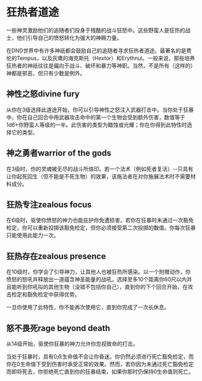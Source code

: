 # 狂热者道途

一些神灵激励他们的追随者们投身于残酷的战斗狂怒中。这些野蛮人是狂热的战士，他们引导自己的愤怒转化为强大的神赐力量。

在DND世界中有许多神祇都会鼓励自己的追随者寻求狂热者道途。最著名的是费伦的Tempus，以及灰鹰的海克斯托（Hextor）和Erythnul。一般来说，那些培养狂热者的神祇往往是偏向于战斗、破坏和暴力等神职。当然，不是所有（这样的）神都是邪恶，但只有少数是例外。

## 神性之怒divine fury

从你在3级选择此道途开始，你可以引导神性之怒注入武器打击中。当你处于狂暴中，你在自己回合中用武器攻击命中的第一个生物会受到额外伤害，数值等于1d6+你野蛮人等级的一半。此伤害的类型为黯蚀或光耀；你在你得到此特性时选择它的类型。

&#x20;

## 神之勇者warrior of the gods

在3级时，你的灵魂被无尽的战斗所烙印。若一个法术（例如死者复活）--只具有让你起死回生（但不能是不死生物）的效果，该施法者在对你施展法术时不需要材料成分。

&#x20;

## 狂热专注zealous focus

在6级时，驱使你愤怒的神力也能庇护你免遭损害。若你在狂暴时未通过一次豁免检定，你可以重新投掷该豁免检定，但你必须接受第二次投掷的数值。你每次狂暴只能使用此能力一次。

&#x20;

## 狂热存在zealous presence

在10级时，你学会了引导神力，让其他人也被狂热所感染。以一个附赠动作，你愤怒的怒吼并释放出一道蕴含神圣能量的战吼。选择至多10个距离你60尺以内并且能听到你吼叫的其他生物（没错不包括你自己），直到你的下个回合开始，在攻击检定和豁免检定中获得优势。

一旦你使用了此特性，你不能再次使用它，直到你完成了一次长休息。

&#x20;

## 怒不畏死rage beyond death

从14级开始，驱使你狂暴的神力允许你忽视致命的打击。

当处于狂暴时，具有0点生命值不会让你昏迷。你仍然必须进行死亡豁免检定，而你在0生命值下受到伤害时承受正常的效果。然而，若你因为未通过死亡豁免检定而即将死去，你拒绝死亡直到你的狂暴结束，如果你那时仍保持0生命值则死亡。
